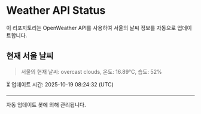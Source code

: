 
# Weather API Status

이 리포지토리는 OpenWeather API를 사용하여 서울의 날씨 정보를 자동으로 업데이트합니다.

## 현재 서울 날씨
> 서울의 현재 날씨: overcast clouds, 온도: 16.89°C, 습도: 52%

⏳ 업데이트 시간: 2025-10-19 08:24:32 (UTC)

---
자동 업데이트 봇에 의해 관리됩니다.

